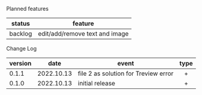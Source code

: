 Planned features  
  
|status|feature|
|---|---|
|backlog|edit/add/remove text and image|

Change Log  

|version|date|event|type|
|-|-|-|:-:|
|0.1.1|2022.10.13|file 2 as solution for Treview error|+|
|0.1.0|2022.10.13|initial release|+|
